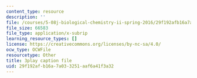 ```yaml
---
content_type: resource
description: ''
file: /courses/5-08j-biological-chemistry-ii-spring-2016/29f192afb16a7a033251aaf6a41f3a32_046HoQGN5F4.srt
file_size: 66583
file_type: application/x-subrip
learning_resource_types: []
license: https://creativecommons.org/licenses/by-nc-sa/4.0/
ocw_type: OCWFile
resourcetype: Other
title: 3play caption file
uid: 29f192af-b16a-7a03-3251-aaf6a41f3a32
---
```

